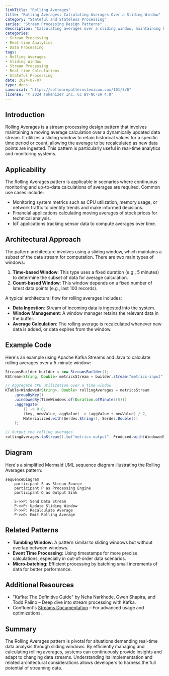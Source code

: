 ```yaml
---
linkTitle: "Rolling Averages"
title: "Rolling Averages: Calculating Averages Over a Sliding Window"
category: "Stateful and Stateless Processing"
series: "Stream Processing Design Patterns"
description: "Calculating averages over a sliding window, maintaining historical values within the window to compute the average as new data arrives."
categories:
- Stream Processing
- Real-time Analytics
- Data Processing
tags:
- Rolling Averages
- Sliding Window
- Stream Processing
- Real-time Calculations
- Stateful Processing
date: 2024-07-07
type: docs
canonical: "https://softwarepatternslexicon.com/101/3/6"
license: "© 2024 Tokenizer Inc. CC BY-NC-SA 4.0"
---
```


## Introduction

Rolling Averages is a stream processing design pattern that involves maintaining a moving average calculation over a dynamically updated data stream. It utilizes a sliding window to retain historical values for a specific time period or count, allowing the average to be recalculated as new data points are ingested. This pattern is particularly useful in real-time analytics and monitoring systems.

## Applicability

The Rolling Averages pattern is applicable in scenarios where continuous monitoring and up-to-date calculations of averages are required. Common use cases include:

- Monitoring system metrics such as CPU utilization, memory usage, or network traffic to identify trends and make informed decisions.
- Financial applications calculating moving averages of stock prices for technical analysis.
- IoT applications tracking sensor data to compute averages over time.

## Architectural Approach

The pattern architecture involves using a sliding window, which maintains a subset of the data stream for computation. There are two main types of windows:

1. **Time-based Window**: This type uses a fixed duration (e.g., 5 minutes) to determine the subset of data for average calculation.
2. **Count-based Window**: This window depends on a fixed number of latest data points (e.g., last 100 records).

A typical architectural flow for rolling averages includes:

- **Data Ingestion**: Stream of incoming data is ingested into the system.
- **Window Management**: A window manager retains the relevant data in the buffer.
- **Average Calculation**: The rolling average is recalculated whenever new data is added, or data expires from the window.

## Example Code

Here's an example using Apache Kafka Streams and Java to calculate rolling averages over a 5-minute window:

```java
StreamsBuilder builder = new StreamsBuilder();
KStream<String, Double> metricsStream = builder.stream("metrics-input");

// Aggregate CPU utilization over a time window
KTable<Windowed<String>, Double> rollingAverages = metricsStream
    .groupByKey()
    .windowedBy(TimeWindows.of(Duration.ofMinutes(5)))
    .aggregate(
        () -> 0.0,
        (key, newValue, aggValue) -> (aggValue + newValue) / 2,
        Materialized.with(Serdes.String(), Serdes.Double())
    );

// Output the rolling averages
rollingAverages.toStream().to("metrics-output", Produced.with(WindowedSerdes.String(), Serdes.Double()));
```

## Diagram

Here's a simplified Mermaid UML sequence diagram illustrating the Rolling Averages pattern:

```mermaid
sequenceDiagram
    participant S as Stream Source
    participant P as Processing Engine
    participant O as Output Sink

    S->>P: Send Data Stream
    P->>P: Update Sliding Window
    P->>P: Recalculate Average
    P->>O: Emit Rolling Average
```

## Related Patterns

- **Tumbling Window:** A pattern similar to sliding windows but without overlap between windows.
- **Event Time Processing:** Using timestamps for more precise calculations, especially in out-of-order data scenarios.
- **Micro-batching:** Efficient processing by batching small increments of data for better performance.

## Additional Resources

- "Kafka: The Definitive Guide" by Neha Narkhede, Gwen Shapira, and Todd Palino – Deep dive into stream processing with Kafka.
- Confluent's [Streams Documentation](https://docs.confluent.io/platform/current/streams/index.html) – For advanced usage and optimizations.

## Summary

The Rolling Averages pattern is pivotal for situations demanding real-time data analysis through sliding windows. By efficiently managing and calculating rolling averages, systems can continuously provide insights and adapt to changing data streams. Understanding its implementation and related architectural considerations allows developers to harness the full potential of streaming data.


